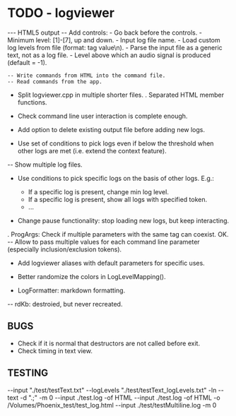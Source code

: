 # TODO - logviewer

--- HTML5 output
    -- Add controls:
	    - Go back before the controls.
		- Minimum level: [1]-[7], up and down.
		- Input log file name.
		- Load custom log levels from file (format: tag value\n).
		- Parse the input file as a generic text, not as a log file.
		- Level above which an audio signal is produced (default = -1).

    -- Write commands from HTML into the command file.
	-- Read commands from the app.

- Split logviewer.cpp in multiple shorter files.
    . Separated HTML member functions.

- Check command line user interaction is complete enough.

- Add option to delete existing output file before adding new logs.

- Use set of conditions to pick logs even if below the threshold when other logs are met (i.e. extend the context feature).

-- Show multiple log files.

- Use conditions to pick specific logs on the basis of other logs.
    E.g.:
	- If a specific log is present, change min log level.
	- If a specific log is present, show all logs with specified token.
	- ...

- Change pause functionality: stop loading new logs, but keep interacting.

. ProgArgs: Check if multiple parameters with the same tag can coexist. OK.
	-- Allow to pass multiple values for each command line parameter (especially inclusion/exclusion tokens).

- Add logviewer aliases with default parameters for specific uses.

- Better randomize the colors in LogLevelMapping().

- LogFormatter: markdown formatting.

-- rdKb: destroied, but never recreated.


## BUGS

- Check if it is normal that destructors are not called before exit.
- Check timing in text view.


## TESTING

--input "./test/testText.txt" --logLevels "./test/testText_logLevels.txt" -ln --text -d ".;" -m 0
--input ./test.log -of HTML
--input ./test.log -of HTML -o /Volumes/Phoenix_test/test_log.html
--input ./test/testMultiline.log -m 0

